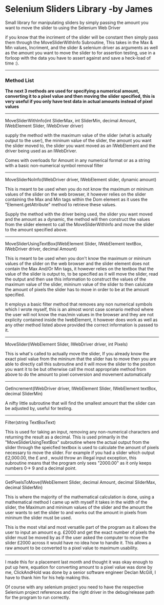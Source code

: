 # Selenium Sliders Library -by James


Small library for manipulating sliders by simply passing the amount you want to move the slider to using the Selenium Web Driver

if you know that the incriment of the slider will be constant then simply pass them through the MoveSliderWithInfo Subroutine, This takes in the Max & Min values, Incriment, and the slider & selenium driver as arguments as well as the amount you want to move the slider to for assertion testing, use in a forloop with the data you have to assert against and save a heck-load of time :).

<hr>

### Method List ###

**The next 3 methods are used for specifying a numerical amount, converting it to a pixel value and then moving the slider specified, this is very useful if you only have test data in actual amounts instead of pixel values** 

<hr>

MoveSliderWithInfo(int SliderMax, int SliderMin, decimal Amount, IWebElement Slider, IWebDriver driver)

supply the method with the maximum value of the slider (what is actually output to the user), the mininum value of the slider, the amount you want the slider moved to, the slider you want moved as an IWebElement and the driver being used as an IWebDriver.

Comes with overloads for Amount in any numerical format or as a string with a basic non-numerical symbol removal filter

<hr>

MoveSliderNoInfo(IWebDriver driver, IWebElement slider, dynamic amount)

This is meant to be used when you do not know the maximum or mininum values of the slider on the web browser, it however relies on the slider containing the Max and Min tags within the Dom element as it uses the "Element.getAttribute" method to retrieve these values.

Supply the method with the driver being used, the slider you want moved and the amount as a dynamic, the method will then construct the values from the slider element to call the MoveSliderWithInfo and move the slider to the amount specified above.


<hr>

MoveSliderUsingTextBox(IWebElement Slider, IWebElement textBox, IWebDriver driver, decimal Amount)

This is meant to be used when you don't know the maximum or mininum values of the slider on the web browser and the slider element does not contain the Max And/Or Min tags, it however relies on the textbox that the value of the slider is output to, to be specified as it will move the slider, read the output and then use this information to construct the values of the maximum value of the slider, mininum value of the slider to then calulcate the amount of pixels the slider has to move in order to be at the amount specified.

It employs a basic filter method that removes any non numerical symbols which I wrote myself, this is an almost worst case scenario method where the user will not know the max/min values in the browser and they are not explicity contained inside the IwebElement, it however does work as well as any other method listed above provided the correct information is passed to it.


<hr>

MoveSlider(IWebElement Slider, IWebDriver driver, int Pixels)

This is what's called to actually move the slider, If you already know the exact pixel value from the mininum that the slider has to move then you are able to directly call this subroutine and it will move the slider to the positon you want it to be but otherwise call the most appropriate method from above to do the amount to pixel conversion and movement automatically

<hr>

GetIncrement(IWebDriver driver, IWebElement Slider, IWebElement textBox, decimal SliderMin)

A nifty little subroutine that will find the smallest amount that the slider can be adjusted by, useful for testing.


<hr>

Filter(string TextBoxText)

This is used for taking an input, removing any non-numerical characters and returning the result as a decimal. This is used primarily in the "MoveSliderUsingTextBox" subroutine where the actual output from the slider through the speicfied textbox is used to calculate the amount of pixels necessary to move the slider. For example if you had a slider which output £2,000.00, the £ and , would throw an illegal input exception, this subroutine means that the program only sees "2000.00" as it only keeps numbers 0-> 9 and a decimal point.


<hr>

GetPixelsToMove(IWebElement Slider, decimal Amount, decimal SliderMax, decimal SliderMin)

This is where the majority of the mathematical calculation is done, using a mathematical method I came up with myself it takes in the width of the slider, the Maximum and mininum values of the slider and the amount the user wants to set the slider to and works out the amount in pixels from mininum the slider must be used.

This is the most vital and most versatile part of the program as it allows the user to input an amount e.g. £2000 and get the exact number of pixels the slider must be moved by as if the user asked the computer to move the slider £2000 across it would have no idea how to handle it. This allows a raw amount to be converted to a pixel value to maximum usability.


<hr>


I made this for a placement last month and thought it was okay enough to put up here, equation for converting amount to a pixel value was done by me, ClickAndHold was done by a senior software engineer Declan McGill, I have to thank him for his help making this.

Of course with any selenium project you need to have the respective Selenium project references and the right driver in the debug/release path for the program to run correctly.
